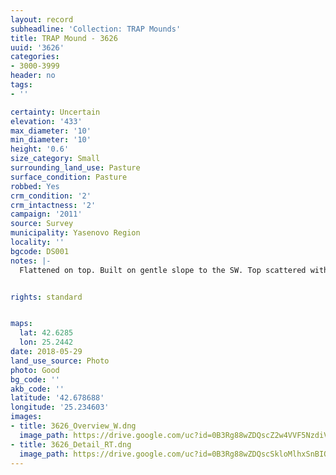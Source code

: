```yaml
---
layout: record
subheadline: 'Collection: TRAP Mounds'
title: TRAP Mound - 3626
uuid: '3626'
categories:
- 3000-3999
header: no
tags:
- ''

certainty: Uncertain
elevation: '433'
max_diameter: '10'
min_diameter: '10'
height: '0.6'
size_category: Small
surrounding_land_use: Pasture
surface_condition: Pasture
robbed: Yes
crm_condition: '2'
crm_intactness: '2'
campaign: '2011'
source: Survey
municipality: Yasenovo Region
locality: ''
bgcode: DS001
notes: |-
  Flattened on top. Built on gentle slope to the SW. Top scattered with stones.


rights: standard


maps:
  lat: 42.6285
  lon: 25.2442
date: 2018-05-29
land_use_source: Photo
photo: Good
bg_code: ''
akb_code: ''
latitude: '42.678688'
longitude: '25.234603'
images:
- title: 3626_Overview_W.dng
  image_path: https://drive.google.com/uc?id=0B3Rg88wZDQscZ2w4VVF5NzdiVnM
- title: 3626_Detail_RT.dng
  image_path: https://drive.google.com/uc?id=0B3Rg88wZDQscSkloMlhxSnBIQkE
---
```

